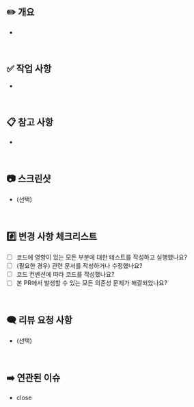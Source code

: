 ## ✏️ 개요

-

<br/>

## ✅ 작업 사항

-

<br/>

## 📋 참고 사항

-

<br/>

## 📷 스크린샷

- (선택)

<br/>

## #️⃣ 변경 사항 체크리스트

- [ ] 코드에 영향이 있는 모든 부분에 대한 테스트를 작성하고 실행했나요?
- [ ] (필요한 경우) 관련 문서를 작성하거나 수정했나요?
- [ ] 코드 컨벤션에 따라 코드를 작성했나요?
- [ ] 본 PR에서 발생할 수 있는 모든 의존성 문제가 해결되었나요?

<br/>

## 🗨️ 리뷰 요청 사항

- (선택)

<br/>

## ➡️ 연관된 이슈

- close
